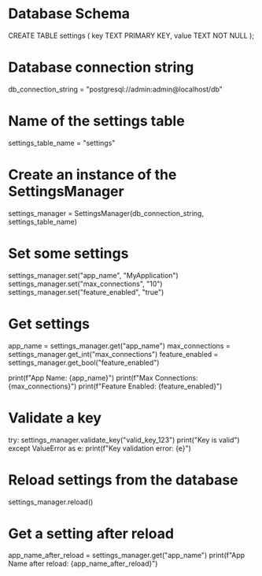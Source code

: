 # Database Schema
CREATE TABLE settings (
    key TEXT PRIMARY KEY,
    value TEXT NOT NULL
);

# Database connection string
db_connection_string = "postgresql://admin:admin@localhost/db"

# Name of the settings table
settings_table_name = "settings"

# Create an instance of the SettingsManager
settings_manager = SettingsManager(db_connection_string, settings_table_name)

# Set some settings
settings_manager.set("app_name", "MyApplication")
settings_manager.set("max_connections", "10")
settings_manager.set("feature_enabled", "true")

# Get settings
app_name = settings_manager.get("app_name")
max_connections = settings_manager.get_int("max_connections")
feature_enabled = settings_manager.get_bool("feature_enabled")

print(f"App Name: {app_name}")
print(f"Max Connections: {max_connections}")
print(f"Feature Enabled: {feature_enabled}")

# Validate a key
try:
    settings_manager.validate_key("valid_key_123")
    print("Key is valid")
except ValueError as e:
    print(f"Key validation error: {e}")

# Reload settings from the database
settings_manager.reload()

# Get a setting after reload
app_name_after_reload = settings_manager.get("app_name")
print(f"App Name after reload: {app_name_after_reload}")
